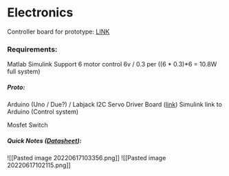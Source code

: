 # Electronics

Controller board for prototype: [LINK](https://www.jameco.com/Jameco/Products/ProdDS/2193651%20Datasheet.pdf)

### Requirements:
Matlab Simulink Support
6 motor control
6v / 0.3 per ((6 * 0.3)*6 = 10.8W full system)

##### Proto:
Arduino (Uno / Due?) / Labjack
I2C Servo Driver Board ([link](https://www.adafruit.com/product/815#technical-details))
Simulink link to Arduino (Control system)

Mosfet Switch


##### Quick Notes ([Datasheet](https://www.actuonix.com/assets/images/datasheets/ActuonixL12Datasheet.pdf)):
![[Pasted image 20220617103356.png]]
![[Pasted image 20220617102115.png]]
